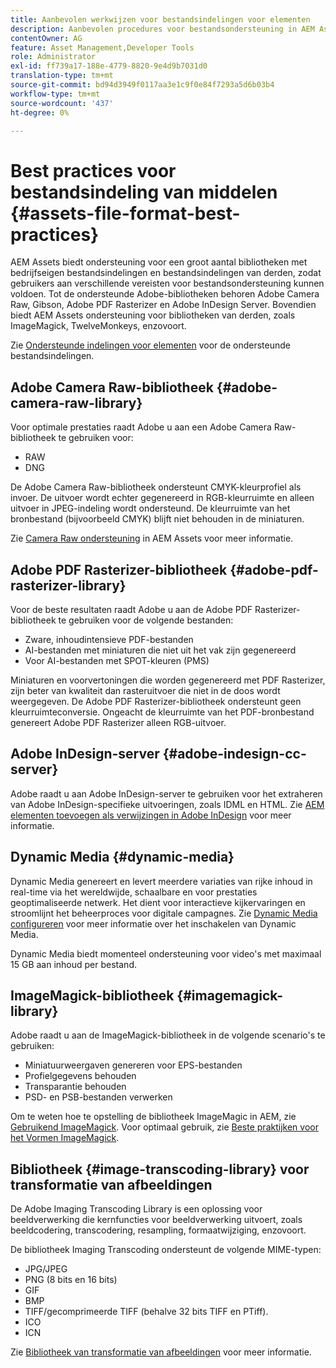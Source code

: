 ```yaml
---
title: Aanbevolen werkwijzen voor bestandsindelingen voor elementen
description: Aanbevolen procedures voor bestandsondersteuning in AEM Assets.
contentOwner: AG
feature: Asset Management,Developer Tools
role: Administrator
exl-id: ff739a17-188e-4779-8820-9e4d9b7031d0
translation-type: tm+mt
source-git-commit: bd94d3949f0117aa3e1c9f0e84f7293a5d6b03b4
workflow-type: tm+mt
source-wordcount: '437'
ht-degree: 0%

---
```


# Best practices voor bestandsindeling van middelen {#assets-file-format-best-practices}

AEM Assets biedt ondersteuning voor een groot aantal bibliotheken met bedrijfseigen bestandsindelingen en bestandsindelingen van derden, zodat gebruikers aan verschillende vereisten voor bestandsondersteuning kunnen voldoen. Tot de ondersteunde Adobe-bibliotheken behoren Adobe Camera Raw, Gibson, Adobe PDF Rasterizer en Adobe InDesign Server. Bovendien biedt AEM Assets ondersteuning voor bibliotheken van derden, zoals ImageMagick, TwelveMonkeys, enzovoort.

Zie [Ondersteunde indelingen voor elementen](assets-formats.md) voor de ondersteunde bestandsindelingen.

## Adobe Camera Raw-bibliotheek {#adobe-camera-raw-library}

Voor optimale prestaties raadt Adobe u aan een Adobe Camera Raw-bibliotheek te gebruiken voor:

* RAW
* DNG

De Adobe Camera Raw-bibliotheek ondersteunt CMYK-kleurprofiel als invoer. De uitvoer wordt echter gegenereerd in RGB-kleurruimte en alleen uitvoer in JPEG-indeling wordt ondersteund. De kleurruimte van het bronbestand (bijvoorbeeld CMYK) blijft niet behouden in de miniaturen.

Zie [Camera Raw ondersteuning](camera-raw.md) in AEM Assets voor meer informatie.

## Adobe PDF Rasterizer-bibliotheek {#adobe-pdf-rasterizer-library}

Voor de beste resultaten raadt Adobe u aan de Adobe PDF Rasterizer-bibliotheek te gebruiken voor de volgende bestanden:

* Zware, inhoudintensieve PDF-bestanden
* AI-bestanden met miniaturen die niet uit het vak zijn gegenereerd
* Voor AI-bestanden met SPOT-kleuren (PMS)

Miniaturen en voorvertoningen die worden gegenereerd met PDF Rasterizer, zijn beter van kwaliteit dan rasteruitvoer die niet in de doos wordt weergegeven. De Adobe PDF Rasterizer-bibliotheek ondersteunt geen kleurruimteconversie. Ongeacht de kleurruimte van het PDF-bronbestand genereert Adobe PDF Rasterizer alleen RGB-uitvoer.

## Adobe InDesign-server {#adobe-indesign-cc-server}

Adobe raadt u aan Adobe InDesign-server te gebruiken voor het extraheren van Adobe InDesign-specifieke uitvoeringen, zoals IDML en HTML. Zie [AEM elementen toevoegen als verwijzingen in Adobe InDesign](managing-linked-subassets.md#add-aem-assets-as-references-in-adobe-indesign) voor meer informatie.

##  Dynamic Media {#dynamic-media}

Dynamic Media genereert en levert meerdere variaties van rijke inhoud in real-time via het wereldwijde, schaalbare en voor prestaties geoptimaliseerde netwerk. Het dient voor interactieve kijkervaringen en stroomlijnt het beheerproces voor digitale campagnes. Zie [Dynamic Media configureren](config-dynamic.md) voor meer informatie over het inschakelen van Dynamic Media.

Dynamic Media biedt momenteel ondersteuning voor video&#39;s met maximaal 15 GB aan inhoud per bestand.

## ImageMagick-bibliotheek {#imagemagick-library}

Adobe raadt u aan de ImageMagick-bibliotheek in de volgende scenario&#39;s te gebruiken:

* Miniatuurweergaven genereren voor EPS-bestanden
* Profielgegevens behouden
* Transparantie behouden
* PSD- en PSB-bestanden verwerken

Om te weten hoe te opstelling de bibliotheek ImageMagic in AEM, zie [Gebruikend ImageMagick](media-handlers.md#an-example-using-imagemagick). Voor optimaal gebruik, zie [Beste praktijken voor het Vormen ImageMagick](best-practices-for-imagemagick.md).

## Bibliotheek {#image-transcoding-library} voor transformatie van afbeeldingen

De Adobe Imaging Transcoding Library is een oplossing voor beeldverwerking die kernfuncties voor beeldverwerking uitvoert, zoals beeldcodering, transcodering, resampling, formaatwijziging, enzovoort.

De bibliotheek Imaging Transcoding ondersteunt de volgende MIME-typen:

* JPG/JPEG
* PNG (8 bits en 16 bits)
* GIF
* BMP
* TIFF/gecomprimeerde TIFF (behalve 32 bits TIFF en PTiff).
* ICO
* ICN

Zie [Bibliotheek van transformatie van afbeeldingen](imaging-transcoding-library.md) voor meer informatie.

